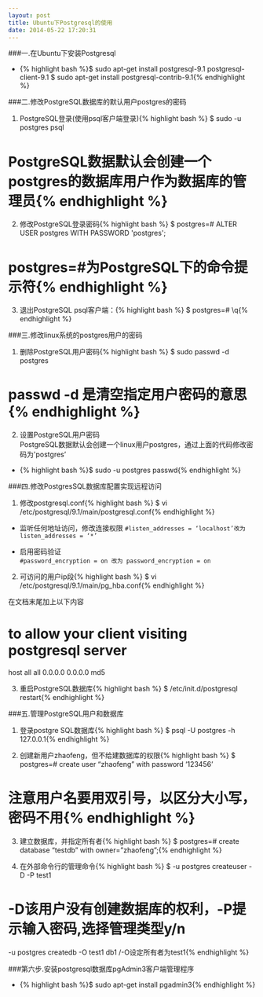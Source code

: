 ```yaml
---
layout: post
title: Ubuntu下Postgresql的使用
date: 2014-05-22 17:20:31
---
```


###一.在Ubuntu下安装Postgresql  

* {% highlight bash %}$ sudo apt-get install postgresql-9.1 postgresql-client-9.1 
$ sudo apt-get install postgresql-contrib-9.1{% endhighlight %}

###二.修改PostgreSQL数据库的默认用户postgres的密码  

1. PostgreSQL登录(使用psql客户端登录){% highlight bash %}
$ sudo -u postgres psql
# PostgreSQL数据默认会创建一个postgres的数据库用户作为数据库的管理员{% endhighlight %}

2. 修改PostgreSQL登录密码{% highlight bash %}
$ postgres=# ALTER USER postgres WITH PASSWORD 'postgres';
# postgres=#为PostgreSQL下的命令提示符{% endhighlight %}  

3. 退出PostgreSQL psql客户端：{% highlight bash %}
$ postgres=# \q{% endhighlight %}


###三.修改linux系统的postgres用户的密码  

1. 删除PostgreSQL用户密码{% highlight bash %}
$ sudo passwd -d postgres
# passwd -d 是清空指定用户密码的意思{% endhighlight %}

2. 设置PostgreSQL用户密码    
PostgreSQL数据默认会创建一个linux用户postgres，通过上面的代码修改密码为'postgres’
* {% highlight bash %}$ sudo -u postgres passwd{% endhighlight %}

###四.修改PostgresSQL数据库配置实现远程访问

1. 修改postgresql.conf{% highlight bash %}
$ vi /etc/postgresql/9.1/main/postgresql.conf{% endhighlight %}

* 监听任何地址访问，修改连接权限 
 ```#listen_addresses = ‘localhost’改为 listen_addresses = ‘*’```
 
* 启用密码验证  
 ```#password_encryption = on 改为 password_encryption = on```

2. 可访问的用户ip段{% highlight bash %}
$ vi /etc/postgresql/9.1/main/pg_hba.conf{% endhighlight %}

在文档末尾加上以下内容  
  # to allow your client visiting postgresql server  
  host all all 0.0.0.0 0.0.0.0 md5

3. 重启PostgreSQL数据库{% highlight bash %}
$ /etc/init.d/postgresql restart{% endhighlight %}

         
###五.管理PostgreSQL用户和数据库

1. 登录postgre SQL数据库{% highlight bash %}
$ psql -U postgres -h 127.0.0.1{% endhighlight %}

2. 创建新用户zhaofeng，但不给建数据库的权限{% highlight bash %}
$ postgres=# create user “zhaofeng” with password ‘123456’
# 注意用户名要用双引号，以区分大小写，密码不用{% endhighlight %}

3. 建立数据库，并指定所有者{% highlight bash %}
$ postgres=# create database “testdb” with owner=”zhaofeng”;{% endhighlight %}

4. 在外部命令行的管理命令{% highlight bash %}
$ -u postgres createuser -D -P test1
# -D该用户没有创建数据库的权利，-P提示输入密码,选择管理类型y/n
-u postgres createdb -O test1 db1
/-O设定所有者为test1{% endhighlight %}


###第六步.安装postgresql数据库pgAdmin3客户端管理程序
* {% highlight bash %}$ sudo apt-get install pgadmin3{% endhighlight %}